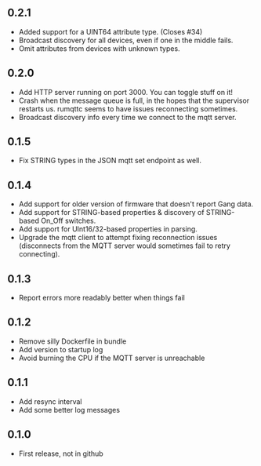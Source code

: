 ## 0.2.1
 - Added support for a UINT64 attribute type. (Closes #34)
 - Broadcast discovery for all devices, even if one in the middle fails.
 - Omit attributes from devices with unknown types.

## 0.2.0
 - Add HTTP server running on port 3000. You can toggle stuff on it!
 - Crash when the message queue is full, in the hopes that the supervisor restarts us. rumqttc seems to have issues reconnecting sometimes.
 - Broadcast discovery info every time we connect to the mqtt server.

## 0.1.5
 - Fix STRING types in the JSON mqtt set endpoint as well.

## 0.1.4
 - Add support for older version of firmware that doesn't report Gang data.
 - Add support for STRING-based properties & discovery of STRING-based On_Off switches.
 - Add support for UInt16/32-based properties in parsing.
 - Upgrade the mqtt client to attempt fixing reconnection issues (disconnects from the MQTT server would sometimes fail to retry connecting).

## 0.1.3
 - Report errors more readably better when things fail

## 0.1.2
 - Remove silly Dockerfile in bundle
 - Add version to startup log
 - Avoid burning the CPU if the MQTT server is unreachable

## 0.1.1
 - Add resync interval
 - Add some better log messages

## 0.1.0
 - First release, not in github
